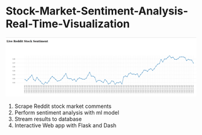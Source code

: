 # Stock-Market-Sentiment-Analysis-Real-Time-Visualization


![GitHub Logo](/images/dash.png)

1. Scrape Reddit stock market comments 
2. Perform sentiment analysis with ml model
3. Stream results to database
4. Interactive Web app with Flask and Dash
